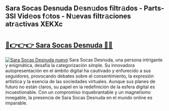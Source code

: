 ## Sara Socas Desnuda D𝚎sn𝚞dos filtr𝚊dos - Parts-3Sl Vid𝚎os f𝚘tos - N𝚞evas filtr𝚊ciones atr𝚊ctivas XEKXc

# <h2><a href="http://mbc11t.tromn.icu/?c=Sara+Socas+Desnuda">🔗👉👉👉 Sara Socas Desnuda 🔗🔗</a></h2>

[![Sara Socas Desnuda nuevo](https://i.imgur.com/pEAQMta.gif)](http://mbc11t.tromn.icu/?c=Sara+Socas+Desnuda)
Sara Socas Desnuda, una persona intrigante y enigmática, desafía la categorización simple. Su innovadora autopresentación en el ámbito digital ha cautivado y enfurecido a sus seguidores, provocando debates sobre el consentimiento, la expresión artística y la esencia de las sociedades virtuales. Aunque sus planes de futuro no están claros, su papel en la redefinición de la esfera digital es incuestionable. Con un compromiso inquebrantable y un magnetismo innegable, la presencia de Sara Socas Desnuda en el mundo online es imparable.
